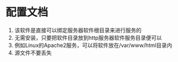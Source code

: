 # 配置文档
1. 该软件是直接可以绑定服务器软件根目录来进行服务的
2. 无需安装，只要把软件目录放到http服务器软件服务目录便可以
3. 例如Linux的Apache2服务，可以将软件放在/var/www/html目录内
4. 源文件不要丢失
